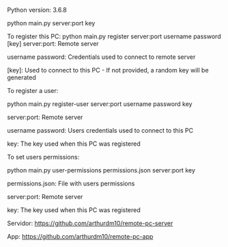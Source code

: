 Python version: 3.6.8

python main.py server:port key

To register this PC:
python main.py register server:port username password [key]
server:port: Remote server

username password: Credentials used to connect to remote server

[key]: Used to connect to this PC - If not provided, a random key will be generated

To register a user:

python main.py register-user server:port username password key

server:port: Remote server

username password: Users credentials used to connect to this PC

key: The key used when this PC was registered

To set users permissions:

python main.py user-permissions permissions.json server:port key

permissions.json: File with users permissions

server:port: Remote server

key: The key used when this PC was registered

Servidor: https://github.com/arthurdm10/remote-pc-server

App: https://github.com/arthurdm10/remote-pc-app
